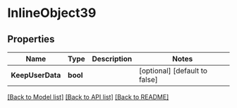 # InlineObject39

## Properties

Name | Type | Description | Notes
------------ | ------------- | ------------- | -------------
**KeepUserData** | **bool** |  | [optional] [default to false]

[[Back to Model list]](../README.md#documentation-for-models) [[Back to API list]](../README.md#documentation-for-api-endpoints) [[Back to README]](../README.md)



